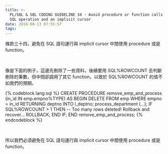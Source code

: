 ```yaml
---
title: >-
  PL/SQL & SQL CODING GUIDELINE 34 - Avoid procedure or function calls between a
  SQL operation and an implicit cursor
date: 2016-08-13 07:55:57
tags:
---
```


條款三十四，避免在 SQL 語句運行與 implicit cursor 中間使用 procedure 或是 function。  

<!-- More -->

<br/>


像是下面的例子，這邊先刪除了一些資料，後續要用 SQL%ROWCOUNT 去判斷刪除的筆數，但中間卻調用了其它 function，以致於 SQL%ROWCOUNT 的值不如我們的預期。  

{% codeblock lang:sql %}
CREATE PROCEDURE remove_emp_and_process (in_id IN emp.empno%TYPE) 
AS 
BEGIN 
    DELETE FROM emp 
        WHERE empno = in_id 
    RETURNING deptno INTO l_deptno; 
    process_department (...); 
    IF SQL%ROWCOUNT > 1 
    THEN 
        -- Too many rows deleted! Rollback and recover... 
        ROLLBACK; 
    END IF; 
END remove_emp_and_process;
{% endcodeblock %}

<br/>


所以我們必須避免在 SQL 語句運行與 implicit cursor 中間使用 procedure 或是 function。
